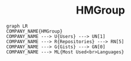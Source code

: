 <h1 align="center">HMGroup</h1>

```mermaid
graph LR
COMPANY_NAME{HMGroup}
COMPANY_NAME ---> U{Users} ---> UN[1]
COMPANY_NAME ---> R{Repositories} ---> RN[5]
COMPANY_NAME ---> G{Gists} ---> GN[0]
COMPANY_NAME ---> ML{Most Used<br>Languages}
```
